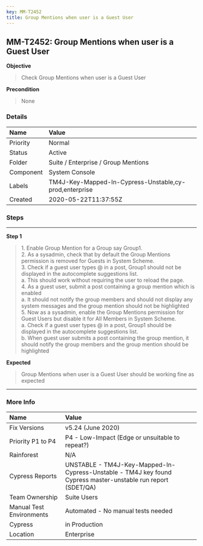 ```yaml
---
key: MM-T2452
title: Group Mentions when user is a Guest User
---
```


## MM-T2452: Group Mentions when user is a Guest User

**Objective**

> <article>Check Group Mentions when user is a Guest User</article>

**Precondition**

> <article>None</article>

### Details

| Name      | Value                                                  |
| :-------- | :----------------------------------------------------- |
| Priority  | Normal                                                 |
| Status    | Active                                                 |
| Folder    | Suite / Enterprise / Group Mentions                    |
| Component | System Console                                         |
| Labels    | TM4J-Key-Mapped-In-Cypress-Unstable,cy-prod,enterprise |
| Created   | 2020-05-22T11:37:55Z                                   |

### Steps

<hr/>

**Step 1**

> <article>1. Enable Group Mention for a Group say Group1.<br />    2. As a sysadmin, check that by default the Group Mentions permission is removed for Guests in System Scheme. <br />    3. Check if a guest user types @ in a post, Group1 should not be displayed in the autocomplete suggestions list. <br />        a. This should work without requiring the user to reload the page. <br />    4. As a guest user, submit a post containing a group mention which is enabled<br />        a. It should not notify the group members and should not display any system messages and the group mention should not be highlighted<br />    5. Now as a sysadmin, enable the Group Mentions permission for Guest Users but disable it for All Members in System Scheme. <br />        a. Check if a guest user types @ in a post, Group1 should be displayed in the autocomplete suggestions list. <br />        b. When guest user submits a post containing the group mention, it should notify the group members and the group mention should be highlighted</article>

**Expected**

> <article>Group Mentions when user is a Guest User should be working fine as expected</article>

<hr/>

### More Info

| Name                     | Value                                                                                                        |
| :----------------------- | :----------------------------------------------------------------------------------------------------------- |
| Fix Versions             | v5.24 (June 2020)                                                                                            |
| Priority P1 to P4        | P4 - Low-Impact (Edge or unsuitable to repeat?)                                                              |
| Rainforest               | N/A                                                                                                          |
| Cypress Reports          | UNSTABLE - TM4J-Key-Mapped-In-Cypress-Unstable - TM4J key found Cypress master-unstable run report (SDET/QA) |
| Team Ownership           | Suite Users                                                                                                  |
| Manual Test Environments | Automated - No manual tests needed                                                                           |
| Cypress                  | in Production                                                                                                |
| Location                 | Enterprise                                                                                                   |
